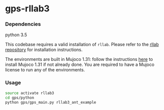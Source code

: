 # gps-rllab3


### Dependencies

python 3.5

This codebase requires a valid installation of `rllab`. Please refer to the [rllab repository](https://github.com/rll/rllab) for installation instructions.

The environments are built in Mujoco 1.31: follow the instructions [here](https://github.com/openai/mujoco-py/tree/0.5) to install Mujoco 1.31 if not already done. You are required to have a Mujoco license to run any of the environments.


### Usage

```bash
source activate rllab3
cd gps/python
python gps/gps_main.py rllab3_ant_example
```
